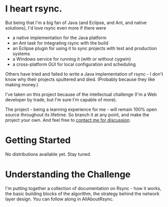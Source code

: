 # I heart rsync. #

But being that I'm a big fan of Java (and Eclipse, and Ant, and native solutions), I'd love rsync even more if there were

  * a native implementation for the Java platform
  * an Ant task for integrating rsync with the build
  * an Eclipse plugin for using it to sync projects with test and production systems
  * a Windows service for running it (with or without cygwin)
  * a cross-platform GUI for local configuration and scheduling

Others have tried and failed to write a Java implementation of rsync - I don't know why their projects sputtered and died.  (Probably because they like making money.)

I've taken on this project because of the intellectual challenge (I'm a Web developer by trade, but I'm sure I'm capable of more).

The project - being a learning experience for me - will remain 100% open source throughout its lifetime.  So branch it at any point, and make the project your own.  And feel free to [contact me for discussion](mailto:aaron@collegeman.net).

# Getting Started #

No distributions available yet.  Stay tuned.

# Understanding the Challenge #

I'm putting together a collection of documentation on Rsync - how it works, the basic building blocks of the algorithm, the strategy behind the network layer design.  You can follow along in AllAboutRsync.